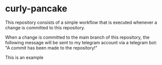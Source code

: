 # curly-pancake

This repository consists of a simple workflow that is executed whenever a change is committed to this repository.

When a change is committed to the main branch of this repository, the following message will be sent to my telegram account via a telegram bot: "A commit has been made to the repository!"

This is an example 
